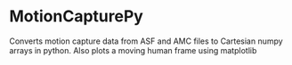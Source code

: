 # MotionCapturePy
Converts motion capture data from ASF and AMC files to Cartesian numpy arrays in python. Also plots a moving human frame using matplotlib
